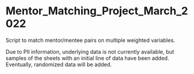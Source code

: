 # Mentor_Matching_Project_March_2022
 Script to match mentor/mentee pairs on multiple weighted variables.
 
 Due to PII information, underlying data is not currently available, but samples of the sheets with an initial line of data have been added. Eventually, randomized data will be added. 
